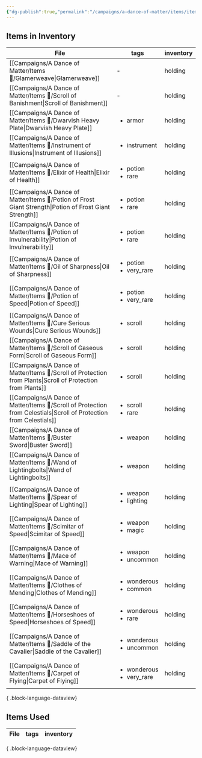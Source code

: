 ```yaml
---
{"dg-publish":true,"permalink":"/campaigns/a-dance-of-matter/items/items/"}
---
```


## Items in Inventory
| File                                                                                                                   | tags                                          | inventory |
| ---------------------------------------------------------------------------------------------------------------------- | --------------------------------------------- | --------- |
| [[Campaigns/A Dance of Matter/Items 💍/Glamerweave\|Glamerweave]]                                                   | \-                                            | holding   |
| [[Campaigns/A Dance of Matter/Items 💍/Scroll of Banishment\|Scroll of Banishment]]                                 | \-                                            | holding   |
| [[Campaigns/A Dance of Matter/Items 💍/Dwarvish Heavy Plate\|Dwarvish Heavy Plate]]                                 | <ul><li>armor</li></ul>                       | holding   |
| [[Campaigns/A Dance of Matter/Items 💍/Instrument of Illusions\|Instrument of Illusions]]                           | <ul><li>instrument</li></ul>                  | holding   |
| [[Campaigns/A Dance of Matter/Items 💍/Elixir of Health\|Elixir of Health]]                                         | <ul><li>potion</li><li>rare</li></ul>         | holding   |
| [[Campaigns/A Dance of Matter/Items 💍/Potion of Frost Giant Strength\|Potion of Frost Giant Strength]]             | <ul><li>potion</li><li>rare</li></ul>         | holding   |
| [[Campaigns/A Dance of Matter/Items 💍/Potion of Invulnerability\|Potion of Invulnerability]]                       | <ul><li>potion</li><li>rare</li></ul>         | holding   |
| [[Campaigns/A Dance of Matter/Items 💍/Oil of Sharpness\|Oil of Sharpness]]                                         | <ul><li>potion</li><li>very_rare</li></ul>    | holding   |
| [[Campaigns/A Dance of Matter/Items 💍/Potion of Speed\|Potion of Speed]]                                           | <ul><li>potion</li><li>very_rare</li></ul>    | holding   |
| [[Campaigns/A Dance of Matter/Items 💍/Cure Serious Wounds\|Cure Serious Wounds]]                                   | <ul><li>scroll</li></ul>                      | holding   |
| [[Campaigns/A Dance of Matter/Items 💍/Scroll of Gaseous Form\|Scroll of Gaseous Form]]                             | <ul><li>scroll</li></ul>                      | holding   |
| [[Campaigns/A Dance of Matter/Items 💍/Scroll of Protection from Plants\|Scroll of Protection from Plants]]         | <ul><li>scroll</li></ul>                      | holding   |
| [[Campaigns/A Dance of Matter/Items 💍/Scroll of Protection from Celestials\|Scroll of Protection from Celestials]] | <ul><li>scroll</li><li>rare</li></ul>         | holding   |
| [[Campaigns/A Dance of Matter/Items 💍/Buster Sword\|Buster Sword]]                                                 | <ul><li>weapon</li></ul>                      | holding   |
| [[Campaigns/A Dance of Matter/Items 💍/Wand of Lightingbolts\|Wand of Lightingbolts]]                               | <ul><li>weapon</li></ul>                      | holding   |
| [[Campaigns/A Dance of Matter/Items 💍/Spear of Lighting\|Spear of Lighting]]                                       | <ul><li>weapon</li><li>lighting</li></ul>     | holding   |
| [[Campaigns/A Dance of Matter/Items 💍/Scimitar of Speed\|Scimitar of Speed]]                                       | <ul><li>weapon</li><li>magic</li></ul>        | holding   |
| [[Campaigns/A Dance of Matter/Items 💍/Mace of Warning\|Mace of Warning]]                                           | <ul><li>weapon</li><li>uncommon</li></ul>     | holding   |
| [[Campaigns/A Dance of Matter/Items 💍/Clothes of Mending\|Clothes of Mending]]                                     | <ul><li>wonderous</li><li>common</li></ul>    | holding   |
| [[Campaigns/A Dance of Matter/Items 💍/Horseshoes of Speed\|Horseshoes of Speed]]                                   | <ul><li>wonderous</li><li>rare</li></ul>      | holding   |
| [[Campaigns/A Dance of Matter/Items 💍/Saddle of the Cavalier\|Saddle of the Cavalier]]                             | <ul><li>wonderous</li><li>uncommon</li></ul>  | holding   |
| [[Campaigns/A Dance of Matter/Items 💍/Carpet of Flying\|Carpet of Flying]]                                         | <ul><li>wonderous</li><li>very_rare</li></ul> | holding   |

{ .block-language-dataview}
## Items Used
| File | tags | inventory |
| ---- | ---- | --------- |

{ .block-language-dataview}
